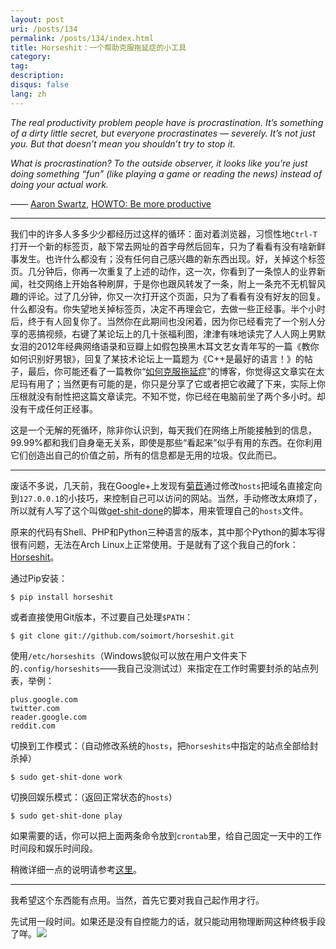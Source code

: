 ```yaml
---
layout: post
uri: /posts/134
permalink: /posts/134/index.html
title: Horseshit：一个帮助克服拖延症的小工具
category:
tag:
description:
disqus: false
lang: zh
---
```


_The real productivity problem people have is procrastination. It’s something of a dirty little secret, but everyone procrastinates — severely. It’s not just you. But that doesn’t mean you shouldn’t try to stop it._

_What is procrastination? To the outside observer, it looks like you’re just doing something “fun” (like playing a game or reading the news) instead of doing your actual work._

—— [Aaron Swartz](http://www.aaronsw.com/), [HOWTO: Be more productive](http://www.aaronsw.com/weblog/productivity)

***

我们中的许多人多多少少都经历过这样的循环：面对着浏览器，习惯性地`Ctrl-T`打开一个新的标签页，敲下常去网址的首字母然后回车，只为了看看有没有啥新鲜事发生。也许什么都没有；没有任何自己感兴趣的新东西出现。好，关掉这个标签页。几分钟后，你再一次重复了上述的动作，这一次，你看到了一条惊人的业界新闻，社交网络上开始各种刷屏，于是你也跟风转发了一条，附上一条充不无机智风趣的评论。过了几分钟，你又一次打开这个页面，只为了看看有没有好友的回复。什么都没有。你失望地关掉标签页，决定不再理会它，去做一些正经事。半个小时后，终于有人回复你了。当然你在此期间也没闲着，因为你已经看完了一个别人分享的恶搞视频，右键了某论坛上的几十张福利图，津津有味地读完了人人网上男默女泪的2012年经典网络语录和豆瓣上如假包换黑木耳文艺女青年写的一篇《教你如何识别好男银》，回复了某技术论坛上一篇题为《C++是最好的语言！》的帖子，最后，你可能还看了一篇教你“[如何克服拖延症](#)”的博客，你觉得这文章实在太尼玛有用了；当然更有可能的是，你只是分享了它或者把它收藏了下来，实际上你压根就没有耐性把这篇文章读完。不知不觉，你已经在电脑前坐了两个多小时。却没有干成任何正经事。

这是一个无解的死循环，除非你认识到，每天我们在网络上所能接触到的信息，99.99%都和我们自身毫无关系，即使是那些“看起来”似乎有用的东西。在你利用它们创造出自己的价值之前，所有的信息都是无用的垃圾。仅此而已。

***

废话不多说，几天前，我在Google+上发现有[菊苣](https://plus.google.com/113127438179392830442/posts/iGXSXyJbrz1)通过修改`hosts`把域名直接定向到`127.0.0.1`的小技巧，来控制自己可以访问的网站。当然，手动修改太麻烦了，所以就有人写了这个叫做[get-shit-done](https://github.com/leftnode/get-shit-done)的脚本，用来管理自己的`hosts`文件。

原来的代码有Shell、PHP和Python三种语言的版本，其中那个Python的脚本写得很有问题，无法在Arch Linux上正常使用。于是就有了这个我自己的fork：[Horseshit](http://packages.python.org/horseshit/)。

通过Pip安装：

    $ pip install horseshit

或者直接使用Git版本，不过要自己处理`$PATH`：

    $ git clone git://github.com/soimort/horseshit.git

使用`/etc/horseshits`（Windows貌似可以放在用户文件夹下的`.config/horseshits`——我自己没测试过）来指定在工作时需要封杀的站点列表，举例：

    plus.google.com
    twitter.com
    reader.google.com
    reddit.com

切换到工作模式：（自动修改系统的`hosts`，把`horseshits`中指定的站点全部给封杀掉）

    $ sudo get-shit-done work

切换回娱乐模式：（返回正常状态的`hosts`）

    $ sudo get-shit-done play

如果需要的话，你可以把上面两条命令放到`crontab`里，给自己固定一天中的工作时间段和娱乐时间段。

稍微详细一点的说明请参考[这里](http://packages.python.org/horseshit/)。

***

我希望这个东西能有点用。当然，首先它要对我自己起作用才行。

先试用一段时间。如果还是没有自控能力的话，就只能动用物理断网这种终极手段了咩。![](http://static.tieba.baidu.com/tb/editor/images/baodong/b_0023.gif)
